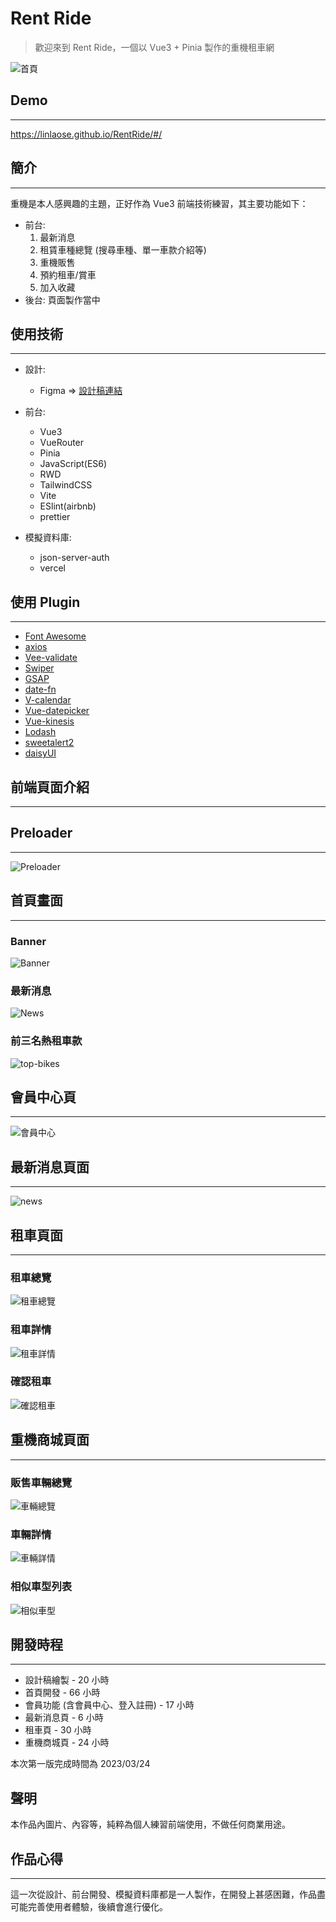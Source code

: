 # Rent Ride

> 歡迎來到 Rent Ride，一個以 Vue3 + Pinia 製作的重機租車網

![首頁](https://imgur.com/ewn1hIF.png)

## Demo

---

https://linlaose.github.io/RentRide/#/

## 簡介

---

重機是本人感興趣的主題，正好作為 Vue3 前端技術練習，其主要功能如下：

- 前台:
  1. 最新消息
  2. 租賃車種總覽 (搜尋車種、單一車款介紹等)
  3. 重機販售
  4. 預約租車/賞車
  5. 加入收藏
- 後台: 頁面製作當中

## 使用技術

---

- 設計:

  - Figma => [設計稿連結](https://www.figma.com/file/ybOB9cYwU7M4g7waa290lZ/RentRide?node-id=0-1&t=XF3iV9zNB0v8TPb6-0)

- 前台:

  - Vue3
  - VueRouter
  - Pinia
  - JavaScript(ES6)
  - RWD
  - TailwindCSS
  - Vite
  - ESlint(airbnb)
  - prettier

- 模擬資料庫:
  - json-server-auth
  - vercel

## 使用 Plugin

---

- [Font Awesome](https://fontawesome.com/icons)
- [axios](https://github.com/axios/axios)
- [Vee-validate](https://vee-validate.logaretm.com/v4/guide/overview/)
- [Swiper](https://swiperjs.com/)
- [GSAP](https://greensock.com/gsap/)
- [date-fn](https://date-fns.org/)
- [V-calendar](https://vcalendar.io/)
- [Vue-datepicker](https://vue3datepicker.com/)
- [Vue-kinesis](https://www.aminerman.com/kinesis/?ref=madewithvuejs.com#/)
- [Lodash](https://lodash.com/)
- [sweetalert2](https://sweetalert2.github.io/)
- [daisyUI](https://daisyui.com/)

## 前端頁面介紹

---

## Preloader

---

![Preloader](https://imgur.com/jsIX91h.gif)

## 首頁畫面

---

### Banner

![Banner](https://imgur.com/UFYFHNy.gif)

### 最新消息

![News](https://imgur.com/ngF9qMJ.gif)

### 前三名熱租車款

![top-bikes](https://i.imgur.com/fClHbCX.gif)

## 會員中心頁

---

![會員中心](https://imgur.com/zwohliO.png)

## 最新消息頁面

---

![news](https://imgur.com/DIFDet8.png)

## 租車頁面

---

### 租車總覽

![租車總覽](https://imgur.com/ut5U7TG.png)

### 租車詳情

![租車詳情](https://imgur.com/l8kTj3t.png)

### 確認租車

![確認租車](https://imgur.com/qotOuAb.png)

## 重機商城頁面

---

### 販售車輛總覽

![車輛總覽](https://imgur.com/dknUWAV.png)

### 車輛詳情

![車輛詳情](https://imgur.com/qzXWcPW.png)

### 相似車型列表

![相似車型](https://imgur.com/pHghYef.png)

## 開發時程

---

- 設計稿繪製 - 20 小時
- 首頁開發 - 66 小時
- 會員功能 (含會員中心、登入註冊) - 17 小時
- 最新消息頁 - 6 小時
- 租車頁 - 30 小時
- 重機商城頁 - 24 小時

本次第一版完成時間為 2023/03/24

## 聲明

本作品內圖片、內容等，純粹為個人練習前端使用，不做任何商業用途。

## 作品心得

---

這一次從設計、前台開發、模擬資料庫都是一人製作，在開發上甚感困難，作品盡可能完善使用者體驗，後續會進行優化。
